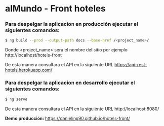 # alMundo - Front hoteles

### Para despelgar la aplicacion en producción ejecutar el siguientes comandos:

```sh
$ ng build --prod --output-path docs --base-href /<project_name>/
```

Donde <project_name> sera el nombre del sitio por ejemplo http://localhost/hotels-front

De esta manera consultara el API en la siguiente URL https://api-rest-hotels.herokuapp.com/


### Para despelgar la aplicacion en desarrollo ejecutar el siguientes comandos:

```sh
$ ng serve 
```

De esta manera consultara el API en la siguiente URL http://localhost:8080/


**Demo producción:** https://danieling90.github.io/hotels-front/
